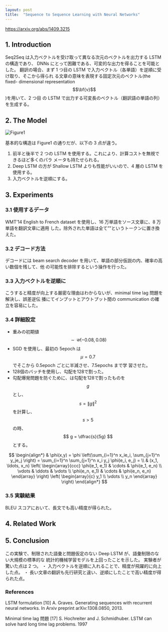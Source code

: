 ```yaml
---
layout: post
title:  "Sequence to Sequence Learning with Neural Networks"
---
```


https://arxiv.org/abs/1409.3215

## 1. Introduction
Seq2Seq は入力ベクトルを受け取って異なる次元のベクトルを出力する LSTM の構造であり、
DNNs にとって困難である、可変的な出力を得ることを可能とした。
翻訳の場合、まず 1 つ目の LSTM で入力ベクトル（各単語）を逆順に受け取り、そこから得られ
る文章の意味を表現する固定次元のベクトル(the fixed- dimensional representation $$\bf{v}$$ )を用いて、2 つ目
の LSTM で出力する可変長のベクトル（翻訳語の単語の列）を生成する。

## 2. The Model
![Figure1](https://huitclub.github.io/images/pic.jpg "Logo Title Text 1")

基本的な構造は Figure1 の通りだが、以下の 3 点が違う。

1. 前半と後半で 2 つの LSTM を使用する。これにより、計算コストを無視できるほど多くのパラ
メータも持たせられる。
2. Deep LSTM の方が Shallow LSTM よりも性能がいいので、4 層の LSTM を使用する。
3. 入力ベクトルを逆順にする。

## 3. Experiments

### 3.1 使用するデータ
WMT’14 English to French dataset を使用し、16 万単語をソース文章に、8 万単語を翻訳文章に適用
した。除外された単語は全て”<UNK>”というトークンに置き換えた。

### 3.2 デコード方法
デコードには beam search decoder を用いて、単語の部分仮説の内、確率の高い数個を残して、他
の可能性を排除するという操作を行った。

### 3.3 入力ベクトルを逆順に
こうすると精度が向上する厳密な理由はわからないが、minimal time lag 問題を解決し、誤差逆伝
播にてインプットとアウトプット間の communication の確立を容易にした。

### 3.4 詳細設定
- 重みの初期値$$\sim \mathcal{U} (−0.08, 0.08)$$
- SGD を使用し、最初の 5epoch は $$\mu=0.7$$でそこから 0.5epoch ごとに半減させ、7.5epochs まで学
習させた。
- 128個のバッチを使用し、勾配を128で割った。
- 勾配爆発問題を防ぐために、は勾配を128で割ったものを$$g$$とし、$$ s = \left\| g\right\| ^2 $$を計算し、$$s > 5$$の時、 $$ g = \dfrac{s}{5g} $$とする。

$$
\begin{align*}
  & \phi(x,y) = \phi \left(\sum_{i=1}^n x_ie_i, \sum_{j=1}^n y_je_j \right)
  = \sum_{i=1}^n \sum_{j=1}^n x_i y_j \phi(e_i, e_j) = \\
  & (x_1, \ldots, x_n) \left( \begin{array}{ccc}
      \phi(e_1, e_1) & \cdots & \phi(e_1, e_n) \\
      \vdots & \ddots & \vdots \\
      \phi(e_n, e_1) & \cdots & \phi(e_n, e_n)
    \end{array} \right)
  \left( \begin{array}{c}
      y_1 \\
      \vdots \\
      y_n
    \end{array} \right)
\end{align*}
$$


### 3.5 実験結果
BLEU スコアにおいて、長文でも高い精度が得られた。

## 4. Related Work

## 5. Conclusion
この実験で、制限された語彙と問題仮定のない Deep LSTM が、語彙制限のない大規模の標準的な
統計的機械学習モデルを上回ったことを示した。
実験者が驚いた点は 2 つ。
・ 入力ベクトルを逆順に入れることで、精度が飛躍的に向上した点。
・ 長い文章の翻訳も先行研究と違い、逆順にしたことで高い精度が得られた点。

### References
LSTM formulation
[10] A. Graves. Generating sequences with recurrent neural networks. In Arxiv preprint arXiv:1308.0850,
2013.

Minimal time lag 問題
[17] S. Hochreiter and J. Schmidhuber. LSTM can solve hard long time lag problems. 1997

